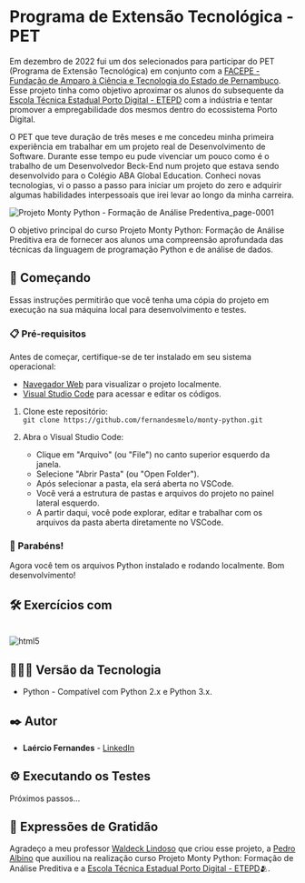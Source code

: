 # Programa de Extensão Tecnológica - PET

Em dezembro de 2022 fui um dos selecionados para participar do PET (Programa de Extensão Tecnológica) em conjunto com a [ FACEPE - Fundação de Amparo à Ciência e Tecnologia do Estado de Pernambuco](https://www.linkedin.com/company/funda-o-de-amparo-ci-ncia-e-tecnologia-do-estado-de-pernambuco-facepe-/). Esse projeto tinha como objetivo aproximar os alunos do subsequente da [Escola Técnica Estadual Porto Digital - ETEPD](https://www.linkedin.com/in/ete-porto-digital-0645021a2/) com a indústria e tentar promover a empregabilidade dos mesmos dentro do ecossistema Porto Digital.

O PET que teve duração de três meses e me concedeu minha primeira experiência em trabalhar em um projeto real de Desenvolvimento de Software. Durante esse tempo eu pude vivenciar um pouco como é o trabalho de um Desenvolvedor Beck-End num projeto que estava sendo desenvolvido para o Colégio ABA Global Education. Conheci novas tecnologias, vi o passo a passo para iniciar um projeto do zero e adquirir algumas habilidades interpessoais que irei levar ao longo da minha carreira.

![Projeto Monty Python - Formação de Análise Predentiva_page-0001](https://github.com/fernandesmelo/monty-python/assets/113717317/14ad682e-f10b-4bb6-b24d-9e5211be9c68)

O objetivo principal do curso Projeto Monty Python: Formação de Análise Preditiva era de fornecer aos alunos uma compreensão aprofundada das técnicas da linguagem de programação Python e de análise de dados.

## 🚀 Começando
Essas instruções permitirão que você tenha uma cópia do projeto em execução na sua máquina local para desenvolvimento e testes.

### 📋 Pré-requisitos

Antes de começar, certifique-se de ter instalado em seu sistema operacional:
* [Navegador Web](https://www.google.com/chrome/) para visualizar o projeto localmente.
* [Visual Studio Code](https://code.visualstudio.com/) para acessar e editar os códigos.

1. Clone este repositório:
   <br>
   ```git clone https://github.com/fernandesmelo/monty-python.git```

2. Abra o Visual Studio Code:
   * Clique em "Arquivo" (ou "File") no canto superior esquerdo da janela.
   * Selecione "Abrir Pasta" (ou "Open Folder").
   * Após selecionar a pasta, ela será aberta no VSCode.
   * Você verá a estrutura de pastas e arquivos do projeto no painel lateral esquerdo.
   * A partir daqui, você pode explorar, editar e trabalhar com os arquivos da pasta aberta diretamente no VSCode.

### 🎉 Parabéns!
Agora você tem os arquivos Python instalado e rodando localmente. Bom desenvolvimento!

## 🛠️ Exercícios com

<div style="display: inline-block"><br/>
  <img align="center" alt="html5" src="https://img.shields.io/badge/Python-3776AB?style=for-the-badge&logo=python&logoColor=white" />
</div><br/>

## 👨🏽‍💻 Versão da Tecnologia

* Python - Compatível com Python 2.x e Python 3.x.

## ✒️ Autor

* **Laércio Fernandes** - [LinkedIn](https://www.linkedin.com/in/laercio-fernandes/)

## ⚙️ Executando os Testes
Próximos passos...

## 🎁 Expressões de Gratidão

Agradeço a meu professor [Waldeck Lindoso](https://www.linkedin.com/in/waldeck-lindoso-jr-41a94840/) que criou esse projeto, a [Pedro Albino](https://www.linkedin.com/in/pedrohalbino/) que auxiliou na realização curso Projeto Monty Python: Formação de Análise Preditiva e a [Escola Técnica Estadual Porto Digital - ETEPD](https://www.linkedin.com/in/ete-porto-digital-0645021a2/)🫂.


